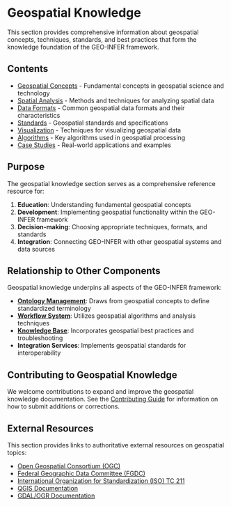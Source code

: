 # Geospatial Knowledge

This section provides comprehensive information about geospatial concepts, techniques, standards, and best practices that form the knowledge foundation of the GEO-INFER framework.

## Contents

- [Geospatial Concepts](concepts/index.md) - Fundamental concepts in geospatial science and technology
- [Spatial Analysis](analysis/index.md) - Methods and techniques for analyzing spatial data
- [Data Formats](data_formats/index.md) - Common geospatial data formats and their characteristics
- [Standards](standards/index.md) - Geospatial standards and specifications
- [Visualization](visualization/index.md) - Techniques for visualizing geospatial data
- [Algorithms](algorithms/index.md) - Key algorithms used in geospatial processing
- [Case Studies](case_studies/index.md) - Real-world applications and examples

## Purpose

The geospatial knowledge section serves as a comprehensive reference resource for:

1. **Education**: Understanding fundamental geospatial concepts
2. **Development**: Implementing geospatial functionality within the GEO-INFER framework
3. **Decision-making**: Choosing appropriate techniques, formats, and standards
4. **Integration**: Connecting GEO-INFER with other geospatial systems and data sources

## Relationship to Other Components

Geospatial knowledge underpins all aspects of the GEO-INFER framework:

- **[Ontology Management](../ontology/index.md)**: Draws from geospatial concepts to define standardized terminology
- **[Workflow System](../workflows/index.md)**: Utilizes geospatial algorithms and analysis techniques
- **[Knowledge Base](../knowledge_base/index.md)**: Incorporates geospatial best practices and troubleshooting
- **Integration Services**: Implements geospatial standards for interoperability

## Contributing to Geospatial Knowledge

We welcome contributions to expand and improve the geospatial knowledge documentation. See the [Contributing Guide](../developer_guide/contributing.md) for information on how to submit additions or corrections.

## External Resources

This section provides links to authoritative external resources on geospatial topics:

- [Open Geospatial Consortium (OGC)](https://www.ogc.org/)
- [Federal Geographic Data Committee (FGDC)](https://www.fgdc.gov/)
- [International Organization for Standardization (ISO) TC 211](https://www.isotc211.org/)
- [QGIS Documentation](https://docs.qgis.org/)
- [GDAL/OGR Documentation](https://gdal.org/) 